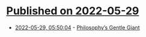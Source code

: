 # [Published on 2022-05-29](index.md)

* [2022-05-29, 05:50:04](https://news.ycombinator.com/item?id=31546766) - [Philosophy’s Gentle Giant](https://www.newstatesman.com/ideas/2022/05/philosophys-gentle-giant)
